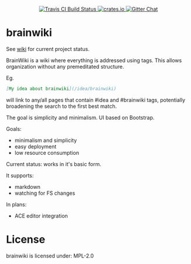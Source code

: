 <!-- README.md is auto-generated from README.tpl with `cargo readme` -->

<p align="center">
  <a href="https://travis-ci.org/dpc/brainwiki">
      <img src="https://img.shields.io/travis/dpc/brainwiki/master.svg?style=flat-square" alt="Travis CI Build Status">
  </a>
  <a href="https://crates.io/crates/brainwiki">
      <img src="http://meritbadge.herokuapp.com/brainwiki?style=flat-square" alt="crates.io">
  </a>
  <a href="https://gitter.im/dpc/dpc">
      <img src="https://img.shields.io/badge/GITTER-join%20chat-green.svg?style=flat-square" alt="Gitter Chat">
  </a>
  <br>
</p>

# brainwiki

See [wiki](https://github.com/dpc/brainwiki/wiki) for current project status.

BrainWiki is a wiki where everything is addressed
using tags. This allows organization without any premeditated structure.

Eg.

```markdown
[My idea about brainwiki](/idea/brainwiki)
```

will link to any/all pages that contain #idea and #brainwiki tags,
potentially broadening the search to the first best match.

The goal is simplicity and minimalism. UI based on Bootstrap.

Goals:

* minimalism and simplicity
* easy deployment
* low resource consumption

Current status: works in it's basic form.

It supports:

* markdown
* watching for FS changes

In plans:

* ACE editor integration


# License

brainwiki is licensed under: MPL-2.0
